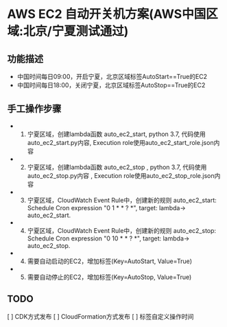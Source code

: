 # AWS EC2 自动开关机方案(AWS中国区域:北京/宁夏测试通过)
## 功能描述
- 中国时间每日09:00，开启宁夏，北京区域标签AutoStart==True的EC2
- 中国时间每日18:00，关闭宁夏，北京区域标签AutoStop==True的EC2

## 手工操作步骤
 - 1. 宁夏区域，创建lambda函数 auto_ec2_start, python 3.7, 代码使用auto_ec2_start.py内容, Execution role使用auto_ec2_start_role.json内容
 - 2. 宁夏区域，创建lambda函数 auto_ec2_stop , python 3.7, 代码使用auto_ec2_stop.py内容 , Execution role使用auto_ec2_stop_role.json内容
 - 3. 宁夏区域，CloudWatch Event Rule中，创建新的规则 auto_ec2_start: Schedule Cron expression "0 1 * * ? *", target: lambda-> auto_ec2_start. 
 - 4. 宁夏区域，CloudWatch Event Rule中，创建新的规则 auto_ec2_stop: Schedule Cron expression "0 10 * * ? *", target: lambda-> auto_ec2_stop. 
 - 4. 需要自动启动的EC2，增加标签(Key=AutoStart, Value=True)
 - 5. 需要自动停止的EC2，增加标签(Key=AutoStop, Value=True)

## TODO
 [ ] CDK方式发布
 [ ] CloudFormation方式发布
 [ ] 标签自定义操作时间
